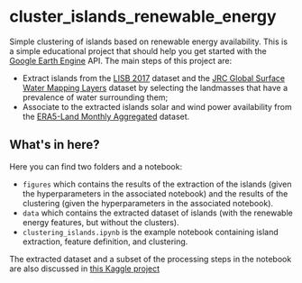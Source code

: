 # cluster_islands_renewable_energy

Simple clustering of islands based on renewable energy availability. This is a simple educational project that should help you get started with the [Google Earth Engine](https://earthengine.google.com/) API. The main steps of this project are:
- Extract islands from the [LISB 2017](https://developers.google.com/earth-engine/datasets/catalog/USDOS_LSIB_SIMPLE_2017?hl=it) dataset and the [JRC Global Surface Water Mapping Layers](https://developers.google.com/earth-engine/datasets/catalog/JRC_GSW1_4_GlobalSurfaceWater?hl=it) dataset by selecting the landmasses that have a prevalence of water surrounding them;
- Associate to the extracted islands solar and wind power availability from the [ERA5-Land Monthly Aggregated](https://developers.google.com/earth-engine/datasets/catalog/ECMWF_ERA5_LAND_MONTHLY_AGGR) dataset.


## What's in here?
Here you can find two folders and a notebook:
- `figures` which contains the results of the extraction of the islands (given the hyperparameters in the associated notebook) and the results of the clustering (given the hyperparameters in the associated notebook).
- `data` which contains the extracted dataset of islands (with the renewable energy features, but without the clusters).
- `clustering_islands.ipynb` is the example notebook containing island extraction, feature definition, and clustering.

The extracted dataset and a subset of the processing steps in the notebook are also discussed in [this Kaggle project](https://www.kaggle.com/datasets/leolavagna/islands)


